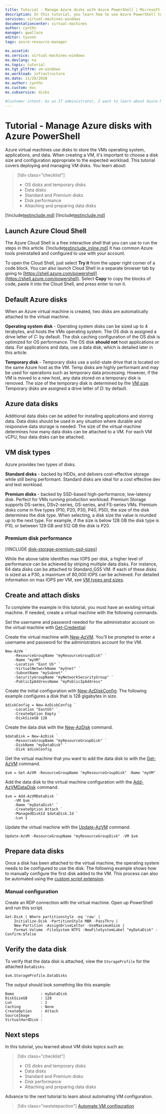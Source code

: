 ```yaml
---
title: Tutorial - Manage Azure disks with Azure PowerShell | Microsoft Docs
description: In this tutorial, you learn how to use Azure PowerShell to create and manage Azure disks for virtual machines
services: virtual-machines-windows
documentationcenter: virtual-machines
author: cynthn
manager: gwallace
editor: tysonn
tags: azure-resource-manager

ms.assetid: 
ms.service: virtual-machines-windows
ms.devlang: na
ms.topic: tutorial
ms.tgt_pltfrm: vm-windows
ms.workload: infrastructure
ms.date: 11/29/2018
ms.author: cynthn
ms.custom: mvc
ms.subservice: disks

#Customer intent: As an IT administrator, I want to learn about Azure Managed Disks so that I can create and manage storage for Windows VMs in Azure.
---
```


# Tutorial - Manage Azure disks with Azure PowerShell

Azure virtual machines use disks to store the VMs operating system, applications, and data. When creating a VM, it's important to choose a disk size and configuration appropriate to the expected workload. This tutorial covers deploying and managing VM disks. You learn about: 


> [!div class="checklist"]
> * OS disks and temporary disks
> * Data disks
> * Standard and Premium disks
> * Disk performance
> * Attaching and preparing data disks

[!include[testinclude.md](testinclude.md)]
[!include[testinclude.md](./reference/testinclude_folder.md)]

## Launch Azure Cloud Shell

The Azure Cloud Shell is a free interactive shell that you can use to run the steps in this article. [!include[testinclude_inline.md](testinclude_inline.md)] It has common Azure tools preinstalled and configured to use with your account. 

To open the Cloud Shell, just select **Try it** from the upper right corner of a code block. You can also launch Cloud Shell in a separate browser tab by going to [https://shell.azure.com/powershell](https://shell.azure.com/powershell). Select **Copy** to copy the blocks of code, paste it into the Cloud Shell, and press enter to run it.

## Default Azure disks

When an Azure virtual machine is created, two disks are automatically attached to the virtual machine. 

**Operating system disk** - Operating system disks can be sized up to 4 terabytes, and hosts the VMs operating system.  The OS disk is assigned a drive letter of *C:* by default. The disk caching configuration of the OS disk is optimized for OS performance. The OS disk **should not** host applications or data. For applications and data, use a data disk, which is detailed later in this article.

**Temporary disk** - Temporary disks use a solid-state drive that is located on the same Azure host as the VM. Temp disks are highly performant and may be used for operations such as temporary data processing. However, if the VM is moved to a new host, any data stored on a temporary disk is removed. The size of the temporary disk is determined by the [VM size](sizes.md). Temporary disks are assigned a drive letter of *D:* by default.

## Azure data disks

Additional data disks can be added for installing applications and storing data. Data disks should be used in any situation where durable and responsive data storage is needed. The size of the virtual machine determines how many data disks can be attached to a VM. For each VM vCPU, four data disks can be attached.

## VM disk types

Azure provides two types of disks.

**Standard disks** - backed by HDDs, and delivers cost-effective storage while still being performant. Standard disks are ideal for a cost effective dev and test workload.

**Premium disks** - backed by SSD-based high-performance, low-latency disk. Perfect for VMs running production workload. Premium Storage supports DS-series, DSv2-series, GS-series, and FS-series VMs. Premium disks come in five types (P10, P20, P30, P40, P50), the size of the disk determines the disk type. When selecting, a disk size the value is rounded up to the next type. For example, if the size is below 128 GB the disk type is P10, or between 129 GB and 512 GB the disk is P20.

### Premium disk performance
[!INCLUDE [disk-storage-premium-ssd-sizes](./disk-storage-premium-ssd-sizes.md)]

While the above table identifies max IOPS per disk, a higher level of performance can be achieved by striping multiple data disks. For instance, 64 data disks can be attached to Standard_GS5 VM. If each of these disks is sized as a P30, a maximum of 80,000 IOPS can be achieved. For detailed information on max IOPS per VM, see [VM types and sizes](./sizes.md).

## Create and attach disks

To complete the example in this tutorial, you must have an existing virtual machine. If needed, create a virtual machine with the following commands.

Set the username and password needed for the administrator account on the virtual machine with [Get-Credential](https://msdn.microsoft.com/powershell/reference/5.1/microsoft.powershell.security/Get-Credential):


Create the virtual machine with [New-AzVM](https://docs.microsoft.com/powershell/module/az.compute/new-azvm). You'll be prompted to enter a username and password for the administrators account for the VM.

```azurepowershell-interactive
New-AzVm `
    -ResourceGroupName "myResourceGroupDisk" `
    -Name "myVM" `
    -Location "East US" `
    -VirtualNetworkName "myVnet" `
    -SubnetName "mySubnet" `
    -SecurityGroupName "myNetworkSecurityGroup" `
    -PublicIpAddressName "myPublicIpAddress" 
```


Create the initial configuration with [New-AzDiskConfig](https://docs.microsoft.com/powershell/module/az.compute/new-azdiskconfig). The following example configures a disk that is 128 gigabytes in size.

```azurepowershell-interactive
$diskConfig = New-AzDiskConfig `
    -Location "EastUS" `
    -CreateOption Empty `
    -DiskSizeGB 128
```

Create the data disk with the [New-AzDisk](https://docs.microsoft.com/powershell/module/az.compute/new-Azdisk) command.

```azurepowershell-interactive
$dataDisk = New-AzDisk `
    -ResourceGroupName "myResourceGroupDisk" `
    -DiskName "myDataDisk" `
    -Disk $diskConfig
```

Get the virtual machine that you want to add the data disk to with the [Get-AzVM](https://docs.microsoft.com/powershell/module/az.compute/get-azvm) command.

```azurepowershell-interactive
$vm = Get-AzVM -ResourceGroupName "myResourceGroupDisk" -Name "myVM"
```

Add the data disk to the virtual machine configuration with the [Add-AzVMDataDisk](https://docs.microsoft.com/powershell/module/az.compute/add-azvmdatadisk) command.

```azurepowershell-interactive
$vm = Add-AzVMDataDisk `
    -VM $vm `
    -Name "myDataDisk" `
    -CreateOption Attach `
    -ManagedDiskId $dataDisk.Id `
    -Lun 1
```

Update the virtual machine with the [Update-AzVM](https://docs.microsoft.com/powershell/module/az.compute/add-azvmdatadisk) command.

```azurepowershell-interactive
Update-AzVM -ResourceGroupName "myResourceGroupDisk" -VM $vm
```

## Prepare data disks

Once a disk has been attached to the virtual machine, the operating system needs to be configured to use the disk. The following example shows how to manually configure the first disk added to the VM. This process can also be automated using the [custom script extension](./tutorial-automate-vm-deployment.md).

### Manual configuration

Create an RDP connection with the virtual machine. Open up PowerShell and run this script.

```azurepowershell
Get-Disk | Where partitionstyle -eq 'raw' |
    Initialize-Disk -PartitionStyle MBR -PassThru |
    New-Partition -AssignDriveLetter -UseMaximumSize |
    Format-Volume -FileSystem NTFS -NewFileSystemLabel "myDataDisk" -Confirm:$false
```

## Verify the data disk

To verify that the data disk is attached, view the `StorageProfile` for the attached `DataDisks`.

```azurepowershell-interactive
$vm.StorageProfile.DataDisks
```

The output should look something like this example:

```
Name            : myDataDisk
DiskSizeGB      : 128
Lun             : 1
Caching         : None
CreateOption    : Attach
SourceImage     :
VirtualHardDisk :
```


## Next steps

In this tutorial, you learned about VM disks topics such as:

> [!div class="checklist"]
> * OS disks and temporary disks
> * Data disks
> * Standard and Premium disks
> * Disk performance
> * Attaching and preparing data disks

Advance to the next tutorial to learn about automating VM configuration.

> [!div class="nextstepaction"]
> [Automate VM configuration](./tutorial-automate-vm-deployment.md)





 









 








